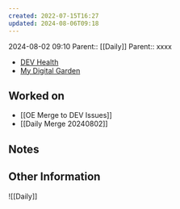 ```yaml
---
created: 2022-07-15T16:27
updated: 2024-08-06T09:18
---
```

2024-08-02 09:10
Parent:: [[Daily]] 
Parent:: xxxx

- [DEV Health](https://health-configdev.mixtelematics.com/public/mapshow.htm?id=2001&mapid=1A35514B-E08F-4B7C-90B8-CD1774AE8CA3)
- [My Digital Garden](https://my-digital-garden-ten-inky.vercel.app/)

## Worked on

- [[OE Merge to DEV Issues]]
- [[Daily Merge 20240802]]

## Notes


## Other Information

![[Daily]]
